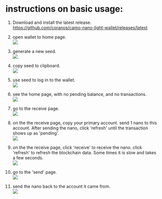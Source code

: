 # instructions on basic usage:

1. Download and install the latest release.  
https://github.com/coranos/camo-nano-light-wallet/releases/latest

2. open wallet to home page.  
![](https://i.imgur.com/nAkiJzG.png)

3. generate a new seed.  
![](https://i.imgur.com/AKrv3Db.png)

4. copy seed to clipboard.  
![](https://i.imgur.com/g9l6pB3.png)

5. use seed to log in to the wallet.  
![](https://i.imgur.com/kbRCh14.png)

6. see the home page, with no pending balance, and no transactions.  
![](https://i.imgur.com/kbRCh14.png)

7. go to the receive page.  
![](https://i.imgur.com/qKRDrq6.png)

8. on the the receive page, copy your primary account. send 1 nano to this account. After sending the nano, click 'refresh' until the transaction shows up as 'pending'.  
![](https://i.imgur.com/SZxSwrt.png)

9. on the the receive page, click 'receive' to receive the nano. click 'refresh' to refresh the blockchain data. Some times it is slow and takes a few seconds.  
![](https://i.imgur.com/XaryZuC.png)

10. go to the 'send' page.  
![](https://i.imgur.com/E57tRsf.png)

11. send the nano back to the account it came from.  
![](https://i.imgur.com/xDroqWr.png)

